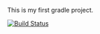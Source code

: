 This is my first gradle project.



[![Build Status](https://app.travis-ci.com/TahirUlusoy/firstproject.svg?branch=main)](https://app.travis-ci.com/TahirUlusoy/firstproject)
